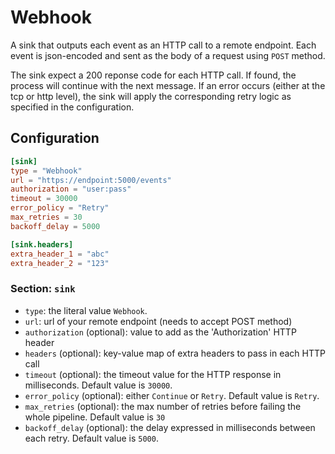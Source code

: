# Webhook

A sink that outputs each event as an HTTP call to a remote endpoint. Each event is json-encoded and sent as the body of a request using `POST` method.

The sink expect a 200 reponse code for each HTTP call. If found, the process will continue with the next message. If an error occurs (either at the tcp or http level), the sink will apply the corresponding retry logic as specified in the configuration.

## Configuration

```toml
[sink]
type = "Webhook"
url = "https://endpoint:5000/events"
authorization = "user:pass"
timeout = 30000
error_policy = "Retry"
max_retries = 30
backoff_delay = 5000

[sink.headers]
extra_header_1 = "abc"
extra_header_2 = "123"
```

### Section: `sink`

- `type`: the literal value `Webhook`.
- `url`: url of your remote endpoint (needs to accept POST method)
- `authorization` (optional): value to add as the 'Authorization' HTTP header
- `headers` (optional): key-value map of extra headers to pass in each HTTP call
- `timeout` (optional): the timeout value for the HTTP response in milliseconds. Default value is `30000`.
- `error_policy` (optional): either `Continue` or `Retry`. Default value is `Retry`.
- `max_retries` (optional): the max number of retries before failing the whole pipeline. Default value is `30`
- `backoff_delay` (optional): the delay expressed in milliseconds between each retry. Default value is `5000`.
